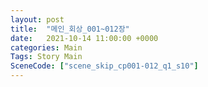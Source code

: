 ```yaml
---
layout: post
title:  "메인_회상_001~012장"
date:   2021-10-14 11:00:00 +0000
categories: Main
Tags: Story Main
SceneCode: ["scene_skip_cp001-012_q1_s10"]
---
```

